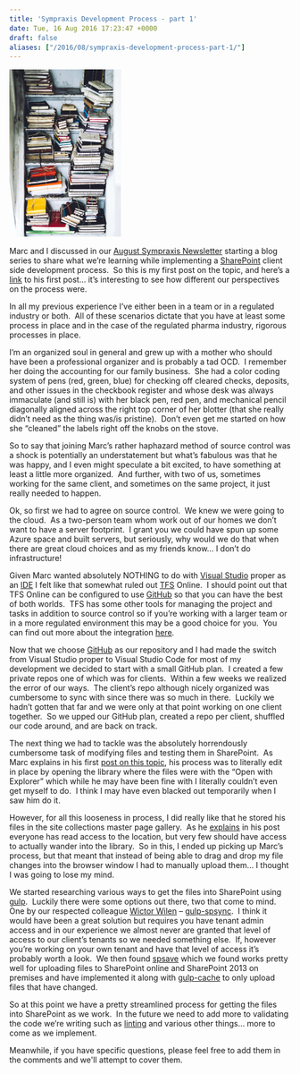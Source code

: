 ```yaml
---
title: 'Sympraxis Development Process - part 1'
date: Tue, 16 Aug 2016 17:23:47 +0000
draft: false
aliases: ["/2016/08/sympraxis-development-process-part-1/"]
---
```


![DevProcess](devprocess.png)

Marc and I discussed in our [August Sympraxis Newsletter](http://sympraxisconsulting.com/newsletters-archive/) starting a blog series to share what we’re learning while implementing a [SharePoint](http://sharepoint.microsoft.com "Microsoft SharePoint") client side development process.  So this is my first post on the topic, and here’s a [link](http://wp.me/p1IDpQ-6Cb) to his first post… it’s interesting to see how different our perspectives on the process were.

In all my previous experience I’ve either been in a team or in a regulated industry or both.  All of these scenarios dictate that you have at least some process in place and in the case of the regulated pharma industry, rigorous processes in place.

I’m an organized soul in general and grew up with a mother who should have been a professional organizer and is probably a tad OCD.  I remember her doing the accounting for our family business.  She had a color coding system of pens (red, green, blue) for checking off cleared checks, deposits, and other issues in the checkbook register and whose desk was always immaculate (and still is) with her black pen, red pen, and mechanical pencil diagonally aligned across the right top corner of her blotter (that she really didn’t need as the thing was/is pristine).  Don’t even get me started on how she “cleaned” the labels right off the knobs on the stove.

So to say that joining Marc’s rather haphazard method of source control was a shock is potentially an understatement but what’s fabulous was that he was happy, and I even might speculate a bit excited, to have something at least a little more organized.  And further, with two of us, sometimes working for the same client, and sometimes on the same project, it just really needed to happen.

Ok, so first we had to agree on source control.  We knew we were going to the cloud.  As a two-person team whom work out of our homes we don’t want to have a server footprint.  I grant you we could have spun up some Azure space and built servers, but seriously, why would we do that when there are great cloud choices and as my friends know… I don’t do infrastructure!

Given Marc wanted absolutely NOTHING to do with [Visual Studio](http://www.microsoft.com/visualstudio "Microsoft Visual Studio") proper as an [IDE](http://en.wikipedia.org/wiki/Integrated_development_environment "Integrated development environment") I felt like that somewhat ruled out [TFS](http://en.wikipedia.org/wiki/Team_Foundation_Server "Team Foundation Server") Online.  I should point out that TFS Online can be configured to use [GitHub](http://git-scm.com "Git (software)") so that you can have the best of both worlds.  TFS has some other tools for managing the project and tasks in addition to source control so if you’re working with a larger team or in a more regulated environment this may be a good choice for you.  You can find out more about the integration [here](https://blogs.msdn.microsoft.com/visualstudioalm/2013/01/30/getting-started-with-git-in-visual-studio-and-team-foundation-service/).

Now that we choose [GitHub](https://github.com) as our repository and I had made the switch from Visual Studio proper to Visual Studio Code for most of my development we decided to start with a small GitHub plan.  I created a few private repos one of which was for clients.  Within a few weeks we realized the error of our ways.  The client’s repo although nicely organized was cumbersome to sync with since there was so much in there.  Luckily we hadn’t gotten that far and we were only at that point working on one client together.  So we upped our GitHub plan, created a repo per client, shuffled our code around, and are back on track.

The next thing we had to tackle was the absolutely horrendously cumbersome task of modifying files and testing them in SharePoint.  As Marc explains in his first [post on this topic](http://wp.me/p1IDpQ-6Cb), his process was to literally edit in place by opening the library where the files were with the “Open with Explorer” which while he may have been fine with I literally couldn’t even get myself to do.  I think I may have even blacked out temporarily when I saw him do it.

However, for all this looseness in process, I did really like that he stored his files in the site collections master page gallery.  As he [explains](http://wp.me/p1IDpQ-6Cb) in his post everyone has read access to the location, but very few should have access to actually wander into the library.  So in this, I ended up picking up Marc’s process, but that meant that instead of being able to drag and drop my file changes into the browser window I had to manually upload them… I thought I was going to lose my mind.

We started researching various ways to get the files into SharePoint using [gulp](http://gulpjs.com/).  Luckily there were some options out there, two that come to mind.  One by our respected colleague [Wictor Wilen](https://twitter.com/wictor) – [gulp-spsync](https://github.com/wictorwilen/gulp-spsync).  I think it would have been a great solution but requires you have tenant admin access and in our experience we almost never are granted that level of access to our client’s tenants so we needed something else.  If, however you’re working on your own tenant and have that level of access it’s probably worth a look.  We then found [spsave](https://www.npmjs.com/package/spsave) which we found works pretty well for uploading files to SharePoint online and SharePoint 2013 on premises and have implemented it along with [gulp-cache](https://github.com/jgable/gulp-cache) to only upload files that have changed.

So at this point we have a pretty streamlined process for getting the files into SharePoint as we work.  In the future we need to add more to validating the code we’re writing such as [linting](https://en.wikipedia.org/wiki/Lint_(software)) and various other things… more to come as we implement.

Meanwhile, if you have specific questions, please feel free to add them in the comments and we'll attempt to cover them.
